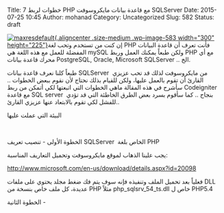 Title: 7 خطوات لربط PHP مع قاعدة بيانات مايكروسوفت SQLServer
Date: 2015-07-25 10:45
Author: mohanad
Category: Uncategorized
Slug: 582
Status: draft

[![maxresdefault](http://mycodee.com/wp-content/uploads/2015/07/maxresdefault-300x225.jpg){.aligncenter .size-medium .wp-image-583 width="300" height="225"}](http://mycodee.com/wp-content/uploads/2015/07/maxresdefault.jpg)إن كنت من تستخدم وتحب لغة PHP فأنت تعرف أن قاعدة البيانات المفضلة للعمل مع هذه اللغة هي mySQL ولكن طبعاً يمكنك العمل وربط PHP مع أي محرك قاعدة بيانات PostgreSQL, Oracle, Microsoft SQLServer .. الخ. 

طبعاً كلنا نعرف قاعدة بيانات SQLServer  من مايكروسوفت لذلك قد تحب عزيزي القارئ أن تقوم بالعمل عليها، ولكن للقيام بذلك نحتاج لأن نقوم ببعض الخطوات .. سأشرح في هذه المقالة ماهي الخطوات التي اتبعتها لكي أتمكن من ربط Codeigniter مع قاعدة SQL server  بنجاح .. كما سأقوم بسرد بعض الطرق الخاطئة التي قد تؤدي للفشل لكي تقوم بالابتعاد عنها عزيزي القارئ.. 

البيئة التي عملت عليها

 

الخطوة الأولى - تنصيب تعريف SQLServer  الخاص بلغة PHP

يجب علينا الذهاب لموقع مايكروسوفت وتحميل التعاريف المناسبة:  
  
<http://www.microsoft.com/en-us/download/details.aspx?id=20098>

فعلياً بعد تحميل الملف وتنفيذه فإنه سوف يتم فك ضغط مجلد يحتوي على ملفات DLL عديدة، كل ملف خاص بنسخة من PHP مثلاً php\_sqlsrv\_54\_ts.dll خاص ل PHP5.4

الخطوة الثانية - 
